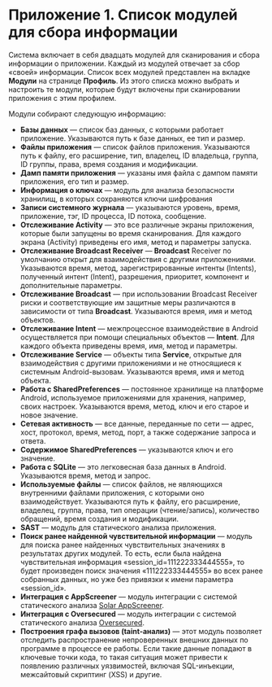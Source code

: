 # Приложение 1. Список модулей для сбора информации

Система включает в себя двадцать модулей для сканирования и сбора информации о приложении. Каждый из модулей отвечает за сбор «своей» информации. Список всех модулей представлен на вкладке **Модули** на странице **Профиль**. Из этого списка можно выбрать и настроить те модули, которые будут включены при сканировании приложения с этим профилем.

Модули собирают следующую информацию:

* **Базы данных** — список баз данных, с которыми работает приложение. Указываются путь к базе данных, ее тип и размер.
* **Файлы приложения** — список файлов приложения. Указываются путь к файлу, его расширение, тип, владелец, ID владельца, группа, ID группы, права, время создания и модификации.
* **Дамп памяти приложения** — указаны имя файла с дампом памяти приложения,
его тип и размер.
* **Информация о ключах** — модуль для анализа безопасности хранилищ, в которых сохраняются ключи шифрования
* **Записи системного журнала** — указываются уровень, время, приложение, тэг,
ID процесса, ID потока, сообщение.
* **Отслеживание Activity** — это все различные экраны приложения, которые были
запущены во время сканирования. Для каждого экрана (Activity) приведены его имя, метод и параметры запуска.
* **Отслеживание Broadcast Receiver** — **Broadcast** Receiver по умолчанию открыт для взаимодействия с другими приложениями. Указываются время, метод, зарегистрированные интенты (Intents), полученный интент (Intent), разрешения, приоритет, компонент и дополнительные параметры.
* **Отслеживание Broadcast** — при использовании Broadcast Receiver риски и соответствующие им защитные меры различаются в зависимости от типа **Broadcast**. Указываются время, имя и метод объектов.
* **Отслеживание Intent** — межпроцессное взаимодействие в Android осуществляется при помощи специальных объектов — **Intent**. Для каждого объекта приведены время, имя, метод и параметры.
* **Отслеживание Service** — объекты типа **Service**, открытые для взаимодействия с другими приложениями и не относящиеся к системным Android-вызовам. Указываются время, имя и метод объекта.
* **Работа с SharedPreferences** — постоянное хранилище на платформе Android, используемое приложениями для хранения, например, своих настроек. Указываются время, метод, ключ и его старое и новое значение.
* **Сетевая активность** — все данные, переданные по сети — адрес, хост, протокол, время, метод, порт, а также содержание запроса и ответа.
* **Содержимое SharedPreferences** — указываются ключ и его значение.
* **Работа с SQLite** — это легковесная база данных в Android. Указываются время, метод и запрос.
* **Используемые файлы** — список файлов, не являющихся внутренними файлами приложения, с которыми оно взаимодействует. Указываются путь к файлу, его расширение, владелец, группа, права, тип операции (чтение/запись), количество обращений, время создания и модификации.
* **SAST** — модуль для статического анализа приложения.
* **Поиск ранее найденной чувствительной информации** — модуль для поиска ранее найденных чувствительных значениях в результатах других модулей. То есть, если была найдена чувствительная информация «session_id=111222333444555», то будет произведен поиск значения «111222333444555» во всех ранее собранных данных, но уже без привязки к имени параметра «session_id».
* **Интеграция с AppScreener** — модуль интеграции с системой статического анализа [Solar AppScreener](https://rt-solar.ru/products/solar_appscreener/capabilities/). 
* **Интеграция с Oversecured** — модуль интеграции c системой статического анализа [Oversecured](https://oversecured.com/).
* **Построения графа вызовов (taint-анализ)** — этот модуль позволяет отследить распространение непроверенных внешних данных по программе в процессе ее работы. Если такие данные попадают в ключевые точки кода, то такая ситуация может привести к появлению различных уязвимостей, включая SQL-инъекции, межсайтовый скриптинг (XSS) и другие.
